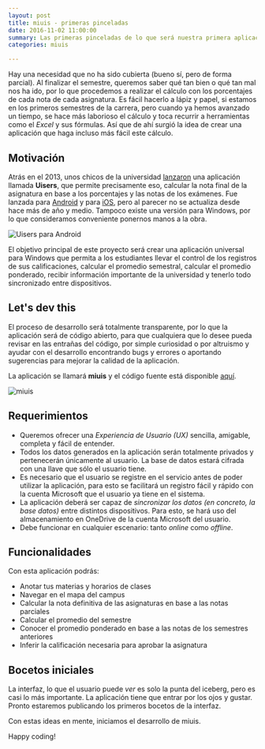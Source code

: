 ```yaml
---
layout: post
title: miuis - primeras pinceladas
date: 2016-11-02 11:00:00
summary: Las primeras pinceladas de lo que será nuestra primera aplicación, llevar de forma eficiente el control de las notas de las asignaturas vistas en la universidad. Como estudiantes, sabemos lo importantes que son las notas, lo importantísimo que es mantener el promedio y sobre todo lo importante que es llevar un orden ¿hay una aplicación para eso?
categories: miuis

---
```


Hay una necesidad que no ha sido cubierta (bueno sí, pero de forma parcial). Al finalizar el semestre, queremos saber qué tan bien o qué tan mal nos ha ido, por lo que procedemos a realizar el cálculo con los porcentajes de cada nota de cada asignatura. Es fácil hacerlo a lápiz y papel, si estamos en los primeros semestres de la carrera, pero cuando ya hemos avanzado un tiempo, se hace más laborioso el cálculo y toca recurrir a herramientas como el *Excel* y sus fórmulas. Así que de ahí surgió la idea de crear una aplicación que haga incluso más fácil este cálculo.

## Motivación
Atrás en el 2013, unos chicos de la universidad [lanzaron](https://www.facebook.com/uisenlinea/posts/10152928297414558) una aplicación llamada **Uisers**, que permite precisamente eso, calcular la nota final de la asignatura en base a los porcentajes y las notas de los exámenes. Fue lanzada para [Android](https://play.google.com/store/apps/details?id=co.tuister.uisers&hl=es_419) y para [iOS](https://itunes.apple.com/us/app/id923410614), pero al parecer no se actualiza desde hace más de año y medio. Tampoco existe una versión para Windows, por lo que consideramos conveniente ponernos manos a la obra.

![Uisers para Android](https://i.imgur.com/nrCcfDL.png)

El objetivo principal de este proyecto será crear una aplicación universal para Windows que permita a los estudiantes llevar el control de los registros de sus calificaciones, calcular el promedio semestral, calcular el promedio ponderado, recibir información importante de la universidad y tenerlo todo sincronizado entre dispositivos.

## Let's dev this
El proceso de desarrollo será totalmente transparente, por lo que la aplicación será de código abierto, para que cualquiera que lo desee pueda revisar en las entrañas del código, por simple curiosidad o por altruismo y ayudar con el desarrollo encontrando bugs y errores o aportando sugerencias para mejorar la calidad de la aplicación.

La aplicación se llamará **miuis** y el código fuente está disponible [aquí](https://github.com/theshallowbay/miuis).

![miuis](https://i.imgur.com/PUNXSNT.png)

## Requerimientos
- Queremos ofrecer una *Experiencia de Usuario (UX)* sencilla, amigable, completa y fácil de entender. 
- Todos los datos generados en la aplicación serán totalmente privados y pertenecerán únicamente al usuario. La base de datos estará cifrada con una llave que sólo el usuario tiene.
- Es necesario que el usuario se registre en el servicio antes de poder utilizar la aplicación, para esto se facilitará un registro fácil y rápido con la cuenta Microsoft que el usuario ya tiene en el sistema.
- La aplicación deberá ser capaz de *sincronizar los datos (en concreto, la base datos)* entre distintos dispositivos. Para esto, se hará uso del almacenamiento en OneDrive de la cuenta Microsoft del usuario.
- Debe funcionar en cualquier escenario: tanto *online* como *offline*.

## Funcionalidades
Con esta aplicación podrás:

 - Anotar tus materias y horarios de clases
 - Navegar en el mapa del campus
 - Calcular la nota definitiva de las asignaturas en base a las notas parciales
 - Calcular el promedio del semestre
 - Conocer el promedio ponderado en base a las notas de los semestres anteriores
 - Inferir la calificación necesaria para aprobar la asignatura

## Bocetos iniciales
La interfaz, lo que el usuario puede *ver* es solo la punta del iceberg, pero es casi lo más importante. La aplicación tiene que entrar por los ojos y gustar. Pronto estaremos publicando los primeros bocetos de la interfaz.


Con estas ideas en mente, iniciamos el desarrollo de miuis.

Happy coding!

